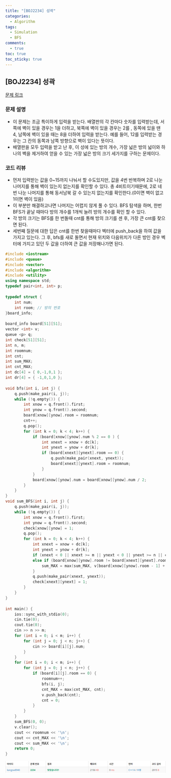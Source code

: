 ```yaml
---
title: "[BOJ2234] 성곽"
categories:
  - Algorithm
tags:
  - Simulation
  - BFS
comments:
  - true
toc: true
toc_sticky: true
---
```

## [BOJ2234] 성곽

[문제 링크](https://www.acmicpc.net/problem/2234)

### 문제 설명
* 이 문제는 조금 특이하게 입력을 받는다. 배열판의 각 칸마다 숫자를 입력받는데, 서쪽에 벽이 있을 경우는 1을 더하고, 북쪽에 벽이 있을 경우는 2를 , 동쪽에 있을 땐 4, 남쪽에 벽이 있을 때는 8을 더하여 입력을 받는다. 예를 들어, 12를 입력받는 경우는 그 칸의 동쪽과 남쪽 방향으로 벽이 있다는 뜻이다.
* 배열판을 모두 입력을 받고 난 후, 이 성에 있는 방의 개수, 가장 넓은 방의 넓이와 하나의 벽을 제거하여 얻을 수 있는 가장 넓은 방의 크기 세가지를 구하는 문제이다.
  

### 코드 리뷰
* 먼저 입력받는 값을 0~15까지 나눠서 할 수도있지만, 값을 4번 반복하며 2로 나눈 나머지를 통해 벽이 있는지 없는지를 확인할 수 있다. 총 4비트이기때문에, 2로 네번 나눈 나머지를 통해 동서남북 갈 수 있는지 없는지를 확인한다.(0이면 벽이 없고 1이면 벽이 있음)
* 이 부분만 해결하고나면 나머지는 어렵지 않게 풀 수 있다. BFS 탐색을 하며, 한번 BFS가 끝날 때마다 방의 개수를 1개씩 늘려 방의 개수를 확인 할 수 있다.
* 각 방의 크기는 BFS를 한 번돌때 cnt를 통해 방의 크기를 센 후, 가장 큰 cnt를 찾으면 된다.
* 세번째 질문에 대한 답은 cnt를 한번 찾을때마다 벡터에 push_back을 하여 값을 가지고 있는다. 그 후, bfs를 새로 돌면서 현재 위치와 다음위치가 다른 방인 경우 벡터에 가지고 있던 두 값을 더하여 큰 값을 저장해나가면 된다.


```cpp
#include <iostream>
#include <queue>
#include <vector>
#include <algorithm>
#include <utility>
using namespace std;
typedef pair<int, int> p;

typedef struct {
	int num;
	int room; // 방의 번호
}board_info;

board_info board[51][51];
vector <int> v;
queue <p> q;
int check[51][51];
int n, m;
int roomnum;
int cnt;
int sum_MAX;
int cnt_MAX;
int dc[4] = { 0,-1,0,1 };
int dr[4] = { -1,0,1,0 };

void bfs(int i, int j) {
	q.push(make_pair(i, j));
	while (!q.empty()) {
		int xnow = q.front().first;
		int ynow = q.front().second;
		board[xnow][ynow].room = roomnum;
		cnt++;
		q.pop();
		for (int k = 0; k < 4; k++) {
			if (board[xnow][ynow].num % 2 == 0 ) {
				int xnext = xnow + dc[k];
				int ynext = ynow + dr[k];
				if (board[xnext][ynext].room == 0) {
					q.push(make_pair(xnext, ynext));
					board[xnext][ynext].room = roomnum;
				}
			}
			board[xnow][ynow].num = board[xnow][ynow].num / 2;
		}
	}
}
void sum_BFS(int i, int j) {
	q.push(make_pair(i, j));
	while (!q.empty()) {
		int xnow = q.front().first;
		int ynow = q.front().second;
		check[xnow][ynow] = 1;
		q.pop();
		for (int k = 0; k < 4; k++) {
			int xnext = xnow + dc[k];
			int ynext = ynow + dr[k];
			if (xnext < 0 || xnext >= m || ynext < 0 || ynext >= n || check[xnext][ynext]!=0) continue;
			else if (board[xnow][ynow].room != board[xnext][ynext].room) {
				sum_MAX = max(sum_MAX, v[board[xnow][ynow].room - 1] + v[board[xnext][ynext].room - 1]);
			}
			q.push(make_pair(xnext, ynext));
			check[xnext][ynext] = 1;
		}
	}
}

int main() {
	ios::sync_with_stdio(0);
	cin.tie(0);
	cout.tie(0);
	cin >> n >> m;
	for (int i = 0; i < m; i++) {
		for (int j = 0; j < n; j++) {
			cin >> board[i][j].num;
		}
	}
	for (int i = 0; i < m; i++) {
		for (int j = 0; j < n; j++) {
			if (board[i][j].room == 0) {
				roomnum++;
				bfs(i, j);
				cnt_MAX = max(cnt_MAX, cnt);
				v.push_back(cnt);
				cnt = 0;
			}
		}
	}
	sum_BFS(0, 0);
	v.clear();
	cout << roomnum << '\n';
	cout << cnt_MAX << '\n';
	cout << sum_MAX << '\n';
	return 0;
}
```

![](/assets/img/Algorithm/1907151.png)